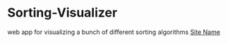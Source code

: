 # Sorting-Visualizer
web app for visualizing a bunch of different sorting algorithms 
<a href="https://algo-simplified.netlify.app/">Site Name</a>
